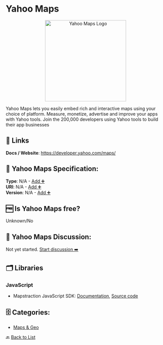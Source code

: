 # Yahoo Maps
<p align="center">
    <img width="256" src="https://raw.githubusercontent.com/apis-list/apis-list/main/apis/yahoo-maps/logo_256x256.png" alt="Yahoo Maps Logo"/>
</p>
Yahoo Maps lets you easily embed rich and interactive maps using your choice of platform. Measure, monetize, advertise and improve your apps with Yahoo tools. Join the 200,000 developers using Yahoo tools to build their app businesses

##  🔗 Links
**Docs / Website**: https://developer.yahoo.com/maps/

## 🧬 Yahoo Maps Specification:
**Type**: N/A - [Add ➕](https://github.com/apis-list/apis-list/edit/main/apis/yahoo-maps/yahoo-maps.yaml)  
**URI**: N/A - [Add ➕](https://github.com/apis-list/apis-list/edit/main/apis/yahoo-maps/yahoo-maps.yaml)  
**Version**: N/A - [Add ➕](https://github.com/apis-list/apis-list/edit/main/apis/yahoo-maps/yahoo-maps.yaml)

## 🆓 Is Yahoo Maps free?
 Unknown/No 

## 💬 Yahoo Maps Discussion:
Not yet started. [Start discussion ➡️](https://github.com/apis-list/apis-list/discussions/new)

## 🗂️ Libraries
### JavaScript
- Mapstraction JavaScript SDK: [Documentation](http://mapstraction.com/), [Source code](https://github.com/mapstraction/mxn)


## 🗄️ Categories:
- [Maps & Geo](https://github.com/apis-list/apis-list#maps--geo-)

🔙  [Back to List](https://github.com/apis-list/apis-list)
